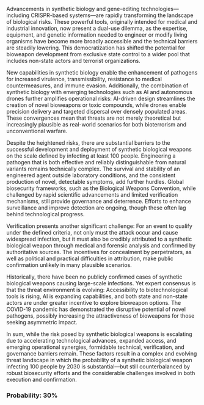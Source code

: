 Advancements in synthetic biology and gene-editing technologies—including CRISPR-based systems—are rapidly transforming the landscape of biological risks. These powerful tools, originally intended for medical and industrial innovation, now present a dual-use dilemma, as the expertise, equipment, and genetic information needed to engineer or modify living organisms have become more broadly accessible and the technical barriers are steadily lowering. This democratization has shifted the potential for bioweapon development from exclusive state control to a wider pool that includes non-state actors and terrorist organizations.

New capabilities in synthetic biology enable the enhancement of pathogens for increased virulence, transmissibility, resistance to medical countermeasures, and immune evasion. Additionally, the combination of synthetic biology with emerging technologies such as AI and autonomous drones further amplifies operational risks: AI-driven design streamlines the creation of novel bioweapons or toxic compounds, while drones enable precision delivery and targeted dispersal over densely populated areas. These convergences mean that threats are not merely theoretical but increasingly plausible as real-world scenarios for both bioterrorism and unconventional warfare.

Despite the heightened risks, there are substantial barriers to the successful development and deployment of synthetic biological weapons on the scale defined by infecting at least 100 people. Engineering a pathogen that is both effective and reliably distinguishable from natural variants remains technically complex. The survival and stability of an engineered agent outside laboratory conditions, and the consistent production of novel, detectable symptoms, add further hurdles. Global biosecurity frameworks, such as the Biological Weapons Convention, while challenged by rapid scientific advancements and limited verification mechanisms, still provide governance and deterrence. Efforts to enhance surveillance and improve detection are ongoing, though these often lag behind technological progress.

Verification presents another significant challenge: For an event to qualify under the defined criteria, not only must the attack occur and cause widespread infection, but it must also be credibly attributed to a synthetic biological weapon through medical and forensic analysis and confirmed by authoritative sources. The incentives for concealment by perpetrators, as well as political and practical difficulties in attribution, make public confirmation unlikely in many plausible scenarios.

Historically, there have been no publicly confirmed cases of synthetic biological weapons causing large-scale infections. Yet expert consensus is that the threat environment is evolving: Accessibility to biotechnological tools is rising, AI is expanding capabilities, and both state and non-state actors are under greater incentive to explore bioweapon options. The COVID-19 pandemic has demonstrated the disruptive potential of novel pathogens, possibly increasing the attractiveness of bioweapons for those seeking asymmetric impact.

In sum, while the risk posed by synthetic biological weapons is escalating due to accelerating technological advances, expanded access, and emerging operational synergies, formidable technical, verification, and governance barriers remain. These factors result in a complex and evolving threat landscape in which the probability of a synthetic biological weapon infecting 100 people by 2030 is substantial—but still counterbalanced by robust biosecurity efforts and the considerable challenges involved in both execution and confirmation.

### Probability: 30%